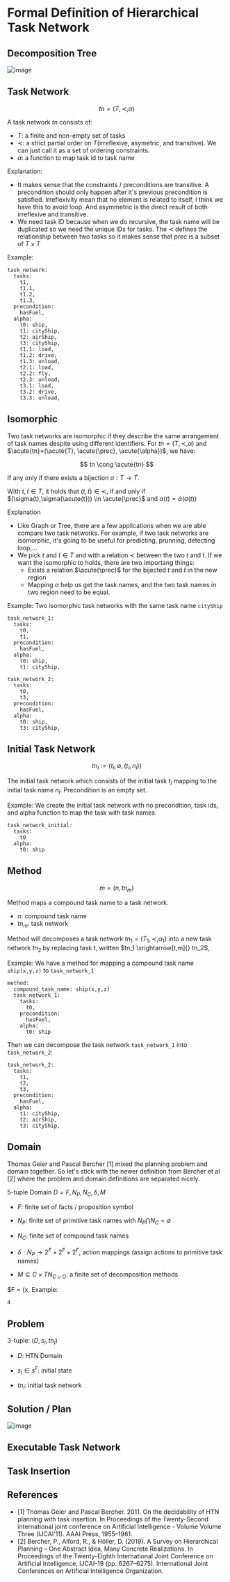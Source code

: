 # Formal Definition of Hierarchical Task Network

## Decomposition Tree

![image](https://github.com/hughiephan/DPL/assets/16631121/639dc0bc-e1e5-4fde-ba81-7d9d207dcba2)

## Task Network

$$
tn=(T, \prec, \alpha)
$$

A task network $tn$ consists of:
- $T$: a finite and non-empty set of tasks
- $\prec$: a strict partial order on $T$(irreflexive, asymetric, and transitive). We can just call it as a set of ordering constraints.
- $\alpha$: a function to map task id to task name 

Explanation:
- It makes sense that the constraints / preconditions are transitive. A precondition should only happen after it's previous precondition is satisfied. Irreflexivity mean that no element is related to itself, I think we have this to avoid loop. And asymmetric is the direct result of both irreflexive and transitive.
- We need task ID because when we do recursive, the task name will be duplicated so we need the unique IDs for tasks. The $\prec$ defines the relationship between two tasks so it makes sense that $prec$ is a subset of $T \times T$

Example: 
```
task_network: 
  tasks: 
    t1, 
    t1.1,
    t1.2,
    t1.3,
  precondition:
    hasFuel,
  alpha:
    t0: ship,
    t1: cityShip,
    t2: airShip,
    t3: cityShip,
    t1.1: load,
    t1.2: drive,
    t1.3: unload,
    t2.1: load,
    t2.2: fly,
    t2.3: unload,
    t3.1: load,
    t3.2: drive,
    t3.3: unload,
```

## Isomorphic

Two task networks are isomorphic if they describe the same arrangement of task names despite using different identifiers. For $tn=(T, \prec, \alpha)$ and $\acute{tn}=(\acute{T}, \acute{\prec}, \acute{\alpha})$, we have:

$$
tn \cong \acute{tn}
$$

If any only if there exists a bijection $\sigma:T \rightarrow \acute{T}$.

With $t,\acute{t} \in T$, it holds that $(t,\acute{t}) \in \prec$, if and only if $(\sigma(t),\sigma(\acute{t})) \in \acute{\prec}$ and $\alpha(t) = \acute{\alpha}(\sigma(t))$

Explanation
- Like Graph or Tree, there are a few applications when we are able compare two task networks. For example, if two task networks are isomorphic, it's going to be useful for predicting, prunning, detecting loop,...
- We pick $t$ and $\acute{t} \in T$ and with a relation $\prec$ between the two $t$ and $\acute{t}$. If we want the isomorphic to holds, there are two importang things:
  - Exists a relation $\acute{\prec}$ for the bijected $t$ and $\acute{t}$ in the new region
  - Mapping $\alpha$ help us get the task names, and the two task names in two region need to be equal.

Example: Two isomorphic task networks with the same task name `cityShip`
```
task_network_1: 
  tasks: 
    t0, 
    t1,
  precondition: 
    hasFuel,
  alpha:
    t0: ship,
    t1: cityShip,

task_network_2: 
  tasks: 
    t0,
    t3,
  precondition: 
    hasFuel,
  alpha:
    t0: ship,
    t3: cityShip,
```

## Initial Task Network
$$
tn_I := ({t_I}, \emptyset, {(t_I , n_I )})
$$

The initial task network which consists of the initial task $t_I$ mapping to the initial task name $n_I$. Precondition is an empty set.

Example: We create the initial task network with no precondition, task ids, and alpha function to map the task with task names.

```
task_network_initial: 
  tasks: 
    t0
  alpha:
    t0: ship
```

## Method

$$
m = (n, tn_m)
$$ 

Method maps a compound task name to a task network. 
- $n$: compound task name 
- $tn_m$: task network

Method will decomposes a task network $tn_1 = (T_1, \prec, \alpha_1)$ into a new task network $tn_2$  by replacing task t, written $tn_1 \xrightarrow[t,m]{} tn_2$, 

Example: 
We have a method for mapping a compound task name `ship(x,y,z)` to `task_network_1`
```
method:
  compound_task_name: ship(x,y,z)
  task_network_1: 
    tasks: 
      t0, 
    precondition: 
      hasFuel,
    alpha:
      t0: ship
```

Then we can decompose the task network `task_network_1` into `task_network_2`:

```
task_network_2: 
  tasks: 
    t1,
    t2,
    t3,
  precondition: 
    hasFuel,
  alpha:
    t1: cityShip,
    t2: airShip,
    t3: cityShip,
```


## Domain
Thomas Geier and Pascal Bercher [1] mixed the planning problem and domain together. So let's stick with the newer definition from Bercher et al [2] where the problem and domain definitions are separated nicely.

5-tuple Domain $D = F, N_P, N_C, \delta, M$ 

- $F$: finite set of facts / proposition symbol

- $N_P$: finite set of primitive task names with $N_P \bigcap N_C = \emptyset$

- $N_C$: finite set of compound task names

- $\delta : N_P \rightarrow 2^F \times 2^F \times 2^F$, action mappings (assign actions to primitive task names)

- $M \subseteq C \times TN_{C\cup{O}}$: a finite set of decomposition methods

$F = {x, 
Example:
```
4
```

## Problem
3-tuple:  $(D, s_I, tn_I)$

- $D$: HTN Domain

- $s_I \in s^F$: initial state

- $tn_I$: initial task network

## Solution / Plan

![image](https://github.com/hughiephan/DPL/assets/16631121/23f66b59-a236-42b7-a8d2-6a6451e97546)

## Executable Task Network

## Task Insertion

## References
- [1] Thomas Geier and Pascal Bercher. 2011. On the decidability of HTN planning with task insertion. In Proceedings of the Twenty-Second international joint conference on Artificial Intelligence - Volume Volume Three (IJCAI'11). AAAI Press, 1955–1961.
- [2] Bercher, P., Alford, R., & Höller, D. (2019). A Survey on Hierarchical Planning – One Abstract Idea, Many Concrete Realizations. In Proceedings of the Twenty-Eighth International Joint Conference on Artificial Intelligence, ĲCAI-19 (pp. 6267–6275). International Joint Conferences on Artificial Intelligence Organization.


